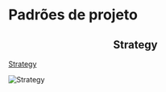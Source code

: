 <h1>Padrões de projeto</h1>

<h2 align="center">Strategy</center></h2>

[Strategy](https://github.com/larissasouz/Bertoti/tree/main/Padr%C3%B5es%20de%20projeto/Digimon/src/strategy)

![Strategy](https://github.com/larissasouz/Bertoti/blob/main/Padr%C3%B5es%20de%20projeto/Digimon/DiagramaDigion.drawio%20(2).png?raw=true)
